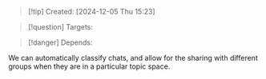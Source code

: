 
>[!tip] Created: [2024-12-05 Thu 15:23]

>[!question] Targets: 

>[!danger] Depends: 

We can automatically classify chats, and allow for the sharing with different groups when they are in a particular topic space.